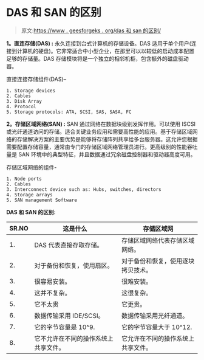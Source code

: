 # DAS 和 SAN 的区别

> 原文:[https://www . geesforgeks . org/das 和 san 的区别/](https://www.geeksforgeeks.org/difference-between-das-and-san/)

**1。直连存储(DAS) :**
永久连接到台式计算机的存储设备。DAS 适用于单个用户(连接到计算机的硬盘)。它非常适合中小型企业，在那里可以以较低的启动成本配置足够的存储量。DAS 存储模块将是一个独立的相邻机柜，包含额外的磁盘驱动器。

直接连接存储组件(DAS)–

```
1. Storage devices
2. Cables
3. Disk Array
4. Protocol
5. Storage protocols: ATA, SCSI, SAS, SASA, FC 
```

**2。存储区域网络(SAN) :**
SAN 通过网络在数据块级别发挥作用。可以使用 ISCSI 或光纤通道访问的存储。适合关键业务应用和需要高性能的应用。基于存储区域网络的存储解决方案的主要优势是能够将存储阵列共享给多台服务器。这允许您根据需要配置存储容量，通常由专门的存储区域网络管理员进行。更高级别的性能吞吐量是 SAN 环境中的典型特征，并且数据通过冗余磁盘控制器和驱动器高度可用。

存储区域网络的组件-

```
1. Node ports
2. Cables
3. Interconnect device such as: Hubs, switches, directors
4. Storage arrays
5. SAN management Software 
```

**DAS 和 SAN 的区别:**

<center>

| SR.NO | 这是什么 | 存储区域网 |
| --- | --- | --- |
| 1. | DAS 代表直接存取存储。 | 存储区域网络代表存储区域网络。 |
| 2. | 对于备份和恢复，使用扇区。 | 对于备份和恢复，使用逐块拷贝技术。 |
| 3. | 很容易安装。 | 很难安装。 |
| 4. | 这并不复杂。 | 这很复杂。 |
| 5. | 它不太贵 | 它更贵。 |
| 6. | 数据传输采用 IDE/SCSI。 | 数据传输采用光纤通道。 |
| 7. | 它的字节容量是 10^9. | 它的字节容量大于 10^12. |
| 8. | 它不允许在不同的操作系统上共享文件。 | 它允许在不同的操作系统上共享文件。 |

</center>